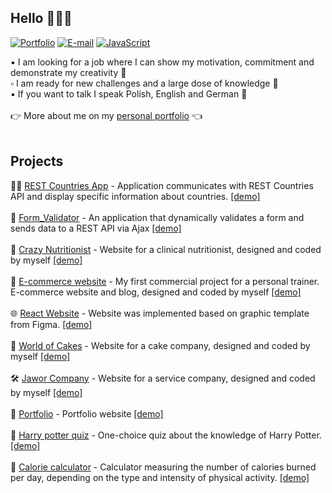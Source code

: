 ## Hello 🙋🏽‍♀️

[![Portfolio](https://img.shields.io/badge/-Website-4285F4?style=flat&logo=google-chrome&logoColor=white)][URLportfolio]
[![E-mail](https://img.shields.io/badge/-E--mail-D14836?style=flat&logo=gmail&logoColor=white)][URLEmail]
[![JavaScript](https://img.shields.io/badge/-LinkedIn-0077B5?style=flat&logo=linkedin&logoColor=white)][URLlinkedin]

:black_small_square:  I am looking for a job where I can show my motivation, commitment and demonstrate my creativity :tada: <br>
:white_small_square:  I am ready for new challenges and a large dose of knowledge :muscle: <br>
:black_small_square:  If you want to talk I speak Polish, English and German :speech_balloon:
<br><br>
:point_right:  More about me on my <a href ="https://paulinamilkowska.pl/" rel="nofollow">personal portfolio</a> :point_left:
<br><br>
## Projects
🏳️‍🌈  [REST Countries App](https://github.com/paulaami/REST-Countries) - Application communicates with REST Countries API and display specific information about countries. [[demo]](https://paulaami.github.io/REST-Countries/) <br><br>
🔎 [Form_Validator](https://github.com/paulaami/VAT-Converter-Form) - An application that dynamically validates a form and sends data to a REST API via Ajax [[demo]](https://paulaami.github.io/VAT-Converter-Form/) <br><br>
🍏 [Crazy Nutritionist](https://github.com/paulaami/Dietician-s-website) - Website for a clinical nutritionist, designed and coded by myself [[demo]](https://paulaami.github.io/Dietician-s-website/) <br><br>
🛒  [E-commerce website](https://github.com/paulaami/e-commerce-website) - My first commercial project for a personal trainer. E-commerce website and blog, designed and coded by myself [[demo]](https://paulaami.github.io/karolina-trenerka/) <br><br>
🌐 [React Website](https://github.com/paulaami/React-Single-Page-App) - Website was implemented based on graphic template from Figma. [[demo]](https://paulaami.github.io/React-Single-Page-App/) <br><br>
🍪 [World of Cakes](https://github.com/paulaami/swiatciast) - Website for a cake company, designed and coded by myself [[demo]](https://paulaami.github.io/swiatciast/) <br><br>
🛠️ [Jawor Company](https://github.com/paulaami/Jawor-Company-s-Website/tree/main) - Website for a service company, designed and coded by myself [[demo]](https://paulaami.github.io/Jawor-Company-s-Website/) <br><br>
:ribbon: [Portfolio](https://github.com/paulaami/Portfolio-website) - Portfolio website [[demo]](https://paulaami.github.io/Portfolio-website/) <br><br>
:crystal_ball:  [Harry potter quiz](https://github.com/paulaami/Harry-Potter-Quiz) - One-choice quiz about the knowledge of Harry Potter. [[demo]](https://paulaami.github.io/Harry-Potter-Quiz/) <br><br>
:running:  [Calorie calculator](https://github.com/paulaami/calorie-calculator) - Calculator measuring the number of calories burned per day, depending on the type and intensity of physical activity. [[demo]](https://paulaami.github.io/calorie-calculator/)<br><br>



[URLemail]:mailto:pmilkowska@onet.pl
[URLportfolio]:https://paulinamilkowska.pl/
[URLlinkedin]:https://www.linkedin.com/in/paulina-mi%C5%82kowska-510394139/
